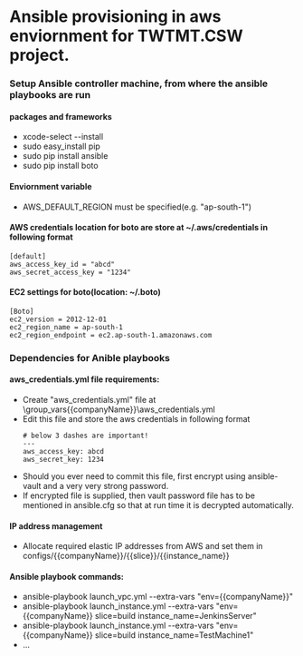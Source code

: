 # Ansible provisioning in aws enviornment for TWTMT.CSW project.

### Setup Ansible controller machine, from where the ansible playbooks are run

 #### packages and frameworks
 * xcode-select --install
 * sudo easy_install pip
 * sudo pip install ansible
 * sudo pip install boto
 #### Enviornment variable
 * AWS_DEFAULT_REGION must be specified(e.g. "ap-south-1")
 #### AWS credentials location for boto are store at ~/.aws/credentials in following format
```
[default]
aws_access_key_id = "abcd"
aws_secret_access_key = "1234"
```
#### EC2 settings for boto(location: ~/.boto)
```
[Boto]
ec2_version = 2012-12-01
ec2_region_name = ap-south-1
ec2_region_endpoint = ec2.ap-south-1.amazonaws.com
```
### Dependencies for Anible playbooks

#### aws_credentials.yml file requirements:
* Create "aws_credentials.yml" file at \group_vars\{{companyName}}\aws_credentials.yml
* Edit this file and store the aws credentials in following format
  ``` 
  # below 3 dashes are important!
  ---
  aws_access_key: abcd
  aws_secret_key: 1234
  ```
* Should you ever need to commit this file, first encrypt using ansible-vault and a very very strong password.
* If encrypted file is supplied, then vault password file has to be mentioned in ansible.cfg so that at run time it is decrypted automatically.
#### IP address management
* Allocate required elastic IP addresses from AWS and set them in configs/{{companyName}}/{{slice}}/{{instance_name}}
#### Ansible playbook commands:
* ansible-playbook launch_vpc.yml --extra-vars "env={{companyName}}"
* ansible-playbook launch_instance.yml --extra-vars "env={{companyName}} slice=build instance_name=JenkinsServer"
* ansible-playbook launch_instance.yml --extra-vars "env={{companyName}} slice=build instance_name=TestMachine1"
* ...